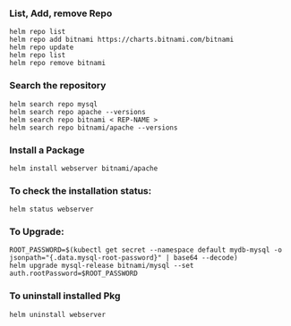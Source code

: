 ### List, Add, remove Repo 

```console
helm repo list
helm repo add bitnami https://charts.bitnami.com/bitnami
helm repo update
helm repo list
helm repo remove bitnami
```


### Search the repository
```console
helm search repo mysql
helm search repo apache --versions
helm search repo bitnami < REP-NAME >
helm search repo bitnami/apache --versions
```

### Install a Package

```console
helm install webserver bitnami/apache
```
### To check the installation status:
```console
helm status webserver
```

### To Upgrade:
```console
ROOT_PASSWORD=$(kubectl get secret --namespace default mydb-mysql -o jsonpath="{.data.mysql-root-password}" | base64 --decode)
helm upgrade mysql-release bitnami/mysql --set auth.rootPassword=$ROOT_PASSWORD
```

### To uninstall installed Pkg
```console
helm uninstall webserver
```